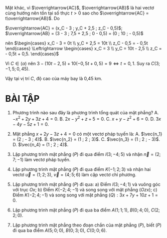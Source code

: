 Mặt khác, vì $\overrightarrow{AC}$, $\overrightarrow{AB}$ là hai vectơ cùng hướng nên tồn tại số thực $t > 0$ sao cho $\overrightarrow{AC} = t\overrightarrow{AB}$. Do

$\overrightarrow{AC} = (x_C - 3 ; y_C + 2,5 ; z_C - 0,5)$;
$\overrightarrow{AB} = (3 - 3 ; 7,5 + 2,5 ; 0 - 0,5) = (0 ; 10 ; - 0,5)$

nên $\begin{cases}
x_C - 3 = 0t \\
y_C + 2,5 = 10t \\
z_C - 0,5 = - 0,5t
\end{cases} \Leftrightarrow \begin{cases}
x_C = 3 \\
y_C = 10t - 2,5 \\
z_C = - 0,5t + 0,5.
\end{cases}$

Vì $C \in (\alpha)$ nên $3 - (10t - 2,5) + 10(-0,5t + 0,5) = 9 \Leftrightarrow t = 0,1$. Suy ra $C(3 ; - 1,5 ; 0,45)$.

Vậy tại vị trí $C$, độ cao của máy bay là 0,45 km.

# BÀI TẬP

1. Phương trình nào sau đây là phương trình tổng quát của mặt phẳng?
   A. $- x^2 + 2y + 3z + 4 = 0$.
   B. $2x - y^2 + z + 5 = 0$.
   C. $x + y - z^2 + 6 = 0$.
   D. $3x - 4y - 5z + 1 = 0$.

2. Mặt phẳng $x + 2y - 3z + 4 = 0$ có một vectơ pháp tuyến là:
   A. $\vec{n_1} = (2 ; - 3 ; 4)$.
   B. $\vec{n_2} = (1 ; 2 ; 3)$.
   C. $\vec{n_3} = (1 ; 2 ; - 3)$.
   D. $\vec{n_4} = (1 ; 2 ; 4)$.

3. Lập phương trình mặt phẳng $(P)$ đi qua điểm $I(3 ; - 4 ; 5)$ và nhận $\vec{n} = (2 ; 7 ; - 1)$ làm vectơ pháp tuyến.

4. Lập phương trình mặt phẳng $(P)$ đi qua điểm $K(- 1 ; 2 ; 3)$ và nhận hai vectơ $\vec{u} = (1 ; 2 ; 3)$, $\vec{v} = (4 ; 5 ; 6)$ làm cặp vectơ chỉ phương.

5. Lập phương trình mặt phẳng $(P)$ đi qua:
   a) Điểm $I(3 ; - 4 ; 1)$ và vuông góc với trục $Ox$;
   b) Điểm $K(- 2 ; 4 ; - 1)$ và song song với mặt phẳng $(Ozx)$;
   c) Điểm $K(- 2 ; 4 ; - 1)$ và song song với mặt phẳng $(Q): 3x + 7y + 10z + 1 = 0$.

6. Lập phương trình mặt phẳng $(P)$ đi qua ba điểm $A(1 ; 1 ; 1)$, $B(0 ; 4 ; 0)$, $C(2 ; 2 ; 0)$.

7. Lập phương trình mặt phẳng theo đoạn chắn của mặt phẳng $(P)$, biết $(P)$ đi qua ba điểm $A(5 ; 0 ; 0)$, $B(0 ; 3 ; 0)$, $C(0 ; 0 ; 6)$.